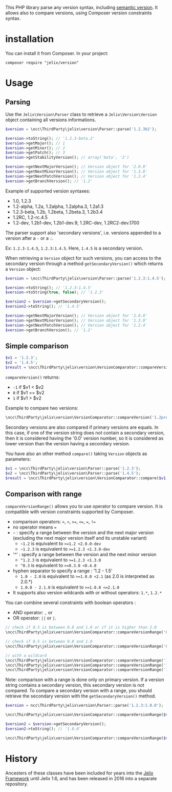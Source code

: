 This PHP library parse any version syntax, including [semantic version](https://semver.org). It allows
also to compare versions, using Composer version constraints syntax.

# installation

You can install it from Composer. In your project:

```
composer require "jelix/version"
```

# Usage

## Parsing

Use the `Jelix\Version\Parser` class to retrieve a `Jelix\Version\Version` object
containing all versions informations.

```php
$version = \ncc\ThirdParty\jelix\version\Parser::parse('1.2.3b2');

$version->toString(); // '1.2.3-beta.2'
$version->getMajor(); // 1
$version->getMinor(); // 2
$version->getPatch(); // 3
$version->getStabilityVersion(); // array('beta', '2')

$version->getNextMajorVersion(); // Version object for '2.0.0'
$version->getNextMinorVersion(); // Version object for '1.3.0'
$version->getNextPatchVersion(); // Version object for '1.2.4'
$version->getBranchVersion(); // '1.2'
```

Example of supported version syntaxes:

- 1.0, 1.2.3
- 1.2-alpha, 1.2a, 1.2alpha, 1.2alpha.3, 1.2a1.3
- 1.2.3-beta, 1.2b, 1.2beta, 1.2beta.3, 1.2b3.4
- 1.2RC, 1.2-rc.4.5
- 1.2-dev, 1.2b1-dev, 1.2b1-dev.9, 1.2RC-dev, 1.2RC2-dev.1700

The parser support also 'secondary versions', i.e. versions appended to a version
after a `-` or a `:`. 

Ex: `1.2.3-1.4.5`, `1.2.3:1.4.5`. Here, `1.4.5` is a secondary version.

When retrieving a `Version` object for such versions, you can access to the secondary
version through a method `getSecondaryVersion()` which returns a `Version` object:

```php
$version = \ncc\ThirdParty\jelix\version\Parser::parse('1.2.3:1.4.5');

$version->toString(); // '1.2.3:1.4.5'
$version->toString(true, false); // '1.2.3'

$version2 = $version->getSecondaryVersion();
$version2->toString(); // '1.4.5'

$version->getNextMajorVersion(); // Version object for '2.0.0'
$version->getNextMinorVersion(); // Version object for '1.3.0'
$version->getNextPatchVersion(); // Version object for '1.2.4'
$version->getBranchVersion(); // '1.2'

```

## Simple comparison

```php
$v1 = '1.2.3';
$v2 = '1.4.5';
$result = \ncc\ThirdParty\jelix\version\VersionComparator::compareVersion($v1, $v2);
```

`compareVersion()` returns:

- `-1` if $v1 < $v2
- `0` if $v1 == $v2
- `1` if $v1 > $v2


Example to compare two versions:

```php
\ncc\ThirdParty\jelix\version\VersionComparator::compareVersion('1.2pre','1.2RC');
```

Secondary versions are also compared if primary versions are equals.
In this case, if one of the version string does not contain a
secondary version, then it is considered having the '0.0' version number,
so it is considered as lower version than the version having a secondary
version.

You have also an other method `compare()` taking `Version` objects as parameters:

```php
$v1 = \ncc\ThirdParty\jelix\version\Parser::parse('1.2.3');
$v2 = \ncc\ThirdParty\jelix\version\Parser::parse('1.4.5');
$result = \ncc\ThirdParty\jelix\version\VersionComparator::compare($v1, $v2);
```



## Comparison with range

`compareVersionRange()` allows you to use operator to compare version. It
is compatible with version constraints supported by Composer.

- comparison operators: `>`, `<`, `>=`, `<=`, `=`, `!=`
- no operator means `=`
- `~` : specify a range between the version and the next major version
   (excluding the next major version itself and its unstable variant)
   - `~1.2` is equivalent to `>=1.2 <2.0.0-dev`
   - `~1.2.3` is equivalent to `>=1.2.3 <1.3.0-dev`
- '^' : specify a range between the version and the next minor version
   - `^1.2.3` is equivalent to `>=1.2.3 <1.3.0`
   - `^0.3` is equivalent to `>=0.3.0 <0.4.0`
- hyphen separator to specify a range : '1.2 - 1.5'
   - `1.0 - 2.0` is equivalent to `>=1.0.0 <2.1` (as 2.0 is interpreted as 2.0.*)
   - `1.0.0 - 2.1.0` is equivalent to `>=1.0.0 <=2.1.0`
- It supports also version wildcards with or without operators: `1.*`, `1.2.*` 


You can combine several constraints with boolean operators :

- AND operator: `,` or ` `
- OR operator: `||` or `|`.

```php
// check if 0.5 is between 0.8 and 1.0 or if it is higher than 2.0
\ncc\ThirdParty\jelix\version\VersionComparator::compareVersionRange('0.5','<1.0,>0.8|>2.0');

// check if 0.5 is between 0.8 and 1.0
\ncc\ThirdParty\jelix\version\VersionComparator::compareVersionRange('0.5','0.8 - 1.0');

// with a wildcard
\ncc\ThirdParty\jelix\version\VersionComparator::compareVersionRange('1.1', '1.1.*'); // returns true
\ncc\ThirdParty\jelix\version\VersionComparator::compareVersionRange('1.1.2', '1.2.*'); // returns false
\ncc\ThirdParty\jelix\version\VersionComparator::compareVersionRange('1.3.0', '>=1.2.*'); // returns true
```

Note: comparison with a range is done only on primary version. If a version string contains
a secondary version, this secondary version is not compared. To compare a secondary version
with a range, you should retrieve the secondary version with the `getSecondaryVersion()` method.

```php
$version = ncc\ThirdParty\jelix\version\Parser::parse('1.2.3:1.0.0');

\ncc\ThirdParty\jelix\version\VersionComparator::compareVersionRange($version, '>=1.2.*'); // returns true

$version2 = $version->getSecondaryVersion();
$version2->toString(); // '1.0.0'

\ncc\ThirdParty\jelix\version\VersionComparator::compareVersionRange($version2, '>=1.2.*'); // returns false

```


# History

Ancesters of these classes have been included for years into the [Jelix Framework](http://jelix.org)
until Jelix 1.6, and has been released in 2016 into a separate repository.

